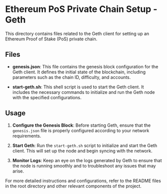 # Ethereum PoS Private Chain Setup - Geth

This directory contains files related to the Geth client for setting up an Ethereum Proof of Stake (PoS) private chain.

## Files

- **genesis.json**: This file contains the genesis block configuration for the Geth client. It defines the initial state of the blockchain, including parameters such as the chain ID, difficulty, and accounts.

- **start-geth.sh**: This shell script is used to start the Geth client. It includes the necessary commands to initialize and run the Geth node with the specified configurations.

## Usage

1. **Configure the Genesis Block**: Before starting Geth, ensure that the `genesis.json` file is properly configured according to your network requirements.

2. **Start Geth**: Run the `start-geth.sh` script to initialize and start the Geth client. This will set up the node and begin syncing with the network.

3. **Monitor Logs**: Keep an eye on the logs generated by Geth to ensure that the node is running smoothly and to troubleshoot any issues that may arise.

For more detailed instructions and configurations, refer to the README files in the root directory and other relevant components of the project.